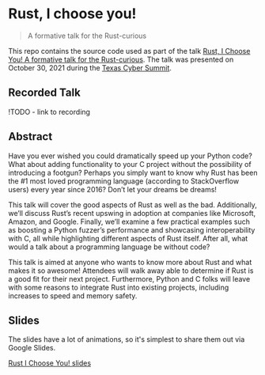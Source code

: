 # Rust, I choose you! 
> A formative talk for the Rust-curious

This repo contains the source code used as part of the talk 
[Rust, I Choose You! A formative talk for the Rust-curious](https://texascyber.com/briefings_schedule/rust-i-choose-you/).
The talk was presented on October 30, 2021 during the [Texas Cyber Summit](https://texascyber.com/).

## Recorded Talk

!TODO - link to recording 

## Abstract 

Have you ever wished you could dramatically speed up your Python code? What about adding functionality to your C project
without the possibility of introducing a footgun? Perhaps you simply want to know why Rust has been the #1 most loved
programming language (according to StackOverflow users) every year since 2016? Don’t let your dreams be dreams!

This talk will cover the good aspects of Rust as well as the bad. Additionally, we’ll discuss Rust’s recent upswing in
adoption at companies like Microsoft, Amazon, and Google. Finally, we’ll examine a few practical examples such as boosting
a Python fuzzer’s performance and showcasing interoperability with C, all while highlighting different aspects of Rust
itself. After all, what would a talk about a programming language be without code?

This talk is aimed at anyone who wants to know more about Rust and what makes it so awesome! Attendees will walk away
able to determine if Rust is a good fit for their next project. Furthermore, Python and C folks will leave with some
reasons to integrate Rust into existing projects, including increases to speed and memory safety.

## Slides 

The slides have a lot of animations, so it's simplest to share them out via Google Slides.

[Rust I Choose You! slides](https://docs.google.com/presentation/d/1nnQHEamhx1om6tUya3505uF4MiCHluzhJNjI1dSCVy8/edit?usp=sharing)
